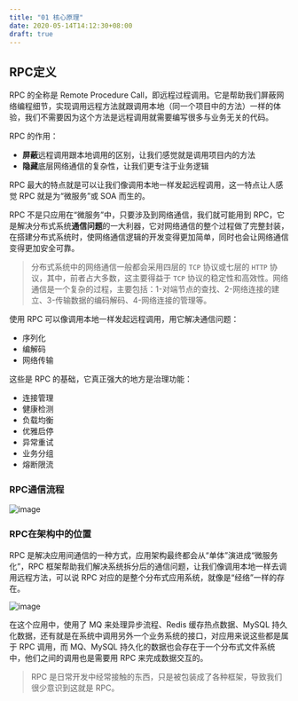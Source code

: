 ```yaml
---
title: "01 核心原理"
date: 2020-05-14T14:12:30+08:00
draft: true
---
```


## RPC定义

RPC 的全称是 Remote Procedure Call，即远程过程调用。它是帮助我们屏蔽网络编程细节，实现调用远程方法就跟调用本地（同一个项目中的方法）一样的体验，我们不需要因为这个方法是远程调用就需要编写很多与业务无关的代码。

RPC 的作用：

- **屏蔽**远程调用跟本地调用的区别，让我们感觉就是调用项目内的方法
- **隐藏**底层网络通信的复杂性，让我们更专注于业务逻辑

RPC 最大的特点就是可以让我们像调用本地一样发起远程调用，这一特点让人感觉 RPC 就是为“微服务”或 SOA 而生的。

RPC 不是只应用在“微服务”中，只要涉及到网络通信，我们就可能用到 RPC，它是解决分布式系统**通信问题**的一大利器，它对网络通信的整个过程做了完整封装，在搭建分布式系统时，使网络通信逻辑的开发变得更加简单，同时也会让网络通信变得更加安全可靠。

> 分布式系统中的网络通信一般都会采用四层的 `TCP` 协议或七层的 `HTTP` 协议，其中，前者占大多数，这主要得益于 `TCP` 协议的稳定性和高效性。网络通信是一个复杂的过程，主要包括：1-对端节点的查找、2-网络连接的建立、3-传输数据的编码解码、4-网络连接的管理等。

使用 RPC 可以像调用本地一样发起远程调用，用它解决通信问题：

- 序列化
- 编解码
- 网络传输

这些是 RPC 的基础，它真正强大的地方是治理功能：

- 连接管理
- 健康检测
- 负载均衡
- 优雅启停
- 异常重试
- 业务分组
- 熔断限流

### RPC通信流程

![image](/images/acf53138659f4982bbef02acdd30f1fa.jpg)

### RPC在架构中的位置

RPC 是解决应用间通信的一种方式，应用架构最终都会从“单体”演进成“微服务化”，RPC 框架帮助我们解决系统拆分后的通信问题，让我们像调用本地一样去调用远程方法，可以说 RPC 对应的是整个分布式应用系统，就像是“经络”一样的存在。

![image](/images/506e902e06e91663334672c29bfbc2be.jpg)

在这个应用中，使用了 MQ 来处理异步流程、Redis 缓存热点数据、MySQL 持久化数据，还有就是在系统中调用另外一个业务系统的接口，对应用来说这些都是属于 RPC 调用，而 MQ、MySQL 持久化的数据也会存在于一个分布式文件系统中，他们之间的调用也是需要用 RPC 来完成数据交互的。

> RPC 是日常开发中经常接触的东西，只是被包装成了各种框架，导致我们很少意识到这就是 RPC。
